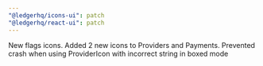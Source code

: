 ```yaml
---
"@ledgerhq/icons-ui": patch
"@ledgerhq/react-ui": patch
---
```


New flags icons. Added 2 new icons to Providers and Payments. Prevented crash when using ProviderIcon with incorrect string in boxed mode
